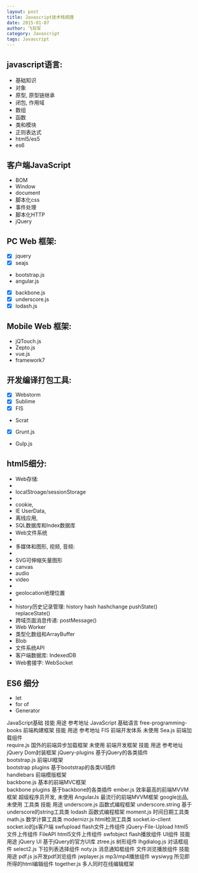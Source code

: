 ```yaml
---
layout: post
title: Javascript技术栈梳理
date: 2015-01-07
author: 飞将军
category: Javascript
tags: Javascript
---
```


## javascript语言:

- 基础知识
- 对象
- 原型, 原型链继承
- 闭包, 作用域
- 数组
- 函数
- 类和模块
- 正则表达式
- html5/es5
- es6

## 客户端JavaScript

- BOM
- Window
- document
- 脚本化css
- 事件处理
- 脚本化HTTP
- jQuery

## PC Web 框架:

- [x] jquery
- [x] seajs
- bootstrap.js
- angular.js
- [x] backbone.js
- [x] underscore.js
- [x] lodash.js

## Mobile Web 框架:

- jQTouch.js
- Zepto.js
- vue.js
- framework7

## 开发编译打包工具:

- [x] Webstorm
- [x] Sublime
- [x] FIS
- Scrat
- [x] Grunt.js
- Gulp.js

## html5细分:

- Web存储:
- 
- localStroage/sessionStorage
- 
- cookie,
- IE UserData,
- 离线应用,
- SQL数据库和Index数据库
- Web文件系统
- 
- 多媒体和图形, 视频, 音频:
- 
- SVG可伸缩矢量图形
- canvas
- audio
- video
- 
- geolocation地理位置
- 
- history历史记录管理: history hash hashchange pushState() replaceState()
- 跨域页面消息传递: postMessage()
- Web Worker
- 类型化数组和ArrayBuffer
- Blob
- 文件系统API
- 客户端数据库: IndexedDB
- Web套接字: WebSocket

## ES6 细分

- let
- for of
- Generator

JavaScript基础
技能	用途	参考地址
JavaScript	基础语言	free-programming-books
前端构建框架
技能	用途	参考地址
FIS	前端开发体系	未使用
Sea.js	前端加载组件	
require.js	国外的前端异步加载框架	未使用
前端开发框架
技能	用途	参考地址
jQuery	Dom封装框架	
jQuery-plugins	基于jQuery的各类插件	
bootstrap.js	前端UI框架	
bootstrap plugins	基于bootstrap的各类UI插件	
handlebars	前端模版框架	
backbone.js	基本的前端MVC框架	
backbone plugins	基于backbone的各类插件	
ember.js	效率最高的前端MVVM框架	超级程序员开发, 未使用
AngularJs	最流行的前端MVVM框架	google出品, 未使用
工具类
技能	用途
underscore.js	函数式编程框架
underscore.string	基于underscore的string工具类
lodash	函数式编程框架
moment.js	时间日期工具类
math.js	数学计算工具类
modernizr.js	html检测工具类
socket.io-client	socket.io的js客户端
swfupload	flash文件上传组件
jQuery-File-Upload	html5文件上传组件
FileAPI	html5文件上传组件
swfobject	flash播放组件
UI组件
技能	用途
jQuery UI	基于jQuery的官方UI库
ztree.js	树形组件
lhgdialog.js	对话框组件
select2.js	下拉列表选择组件
noty.js	消息通知框组件
文件浏览播放组件
技能	用途
pdf.js	js开发pdf浏览组件
jwplayer.js	mp3/mp4播放组件
wysiwyg	所见即所得的html编辑组件
together.js	多人同时在线编辑框架

